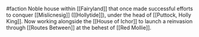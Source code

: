#faction 
Noble house within [[Fairyland]] that once made successful efforts to conquer [[Mislicnesig]] ([[Hollytide]]), under the head of [[Puttock, Holly King]]. Now working alongside the [[House of Ichor]] to launch a reinvasion through [[Routes Between]] at the behest of [[Red Mollie]].